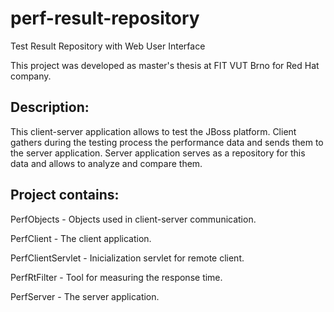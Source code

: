 perf-result-repository
======================

Test Result Repository with Web User Interface

This project was developed as master's thesis at FIT VUT Brno for Red Hat company.


Description:
------------
This client-server application allows to test the JBoss platform.
Client gathers during the testing process the performance data and sends them to the server application.
Server application serves as a repository for this data and allows to analyze and compare them.

Project contains:
-----------------

PerfObjects - Objects used in client-server communication.

PerfClient - The client application.

PerfClientServlet - Inicialization servlet for remote client.

PerfRtFilter - Tool for measuring the response time.

PerfServer - The server application.
